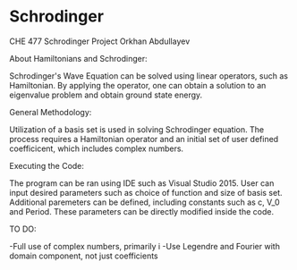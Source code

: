# Schrodinger
CHE 477 Schrodinger Project
Orkhan Abdullayev

About Hamiltonians and Schrodinger:

Schrodinger's Wave Equation can be solved using linear operators, such as Hamiltonian. By applying the operator, one can obtain
a solution to an eigenvalue problem and obtain ground state energy.

General Methodology:

Utilization of a basis set is used in solving Schrodinger equation. The process requires a Hamiltonian operator and an initial
set of user defined coefficicent, which includes complex numbers.

Executing the Code:

The program can be ran using IDE such as Visual Studio 2015. User can input desired parameters such as choice of function and
 size of basis set. Additional paremeters can be defined, including constants such as c, V_0 and Period. These parameters can
be directly modified inside the code.


TO DO:

-Full use of complex numbers, primarily i
-Use Legendre and Fourier with domain component, not just coefficients


 